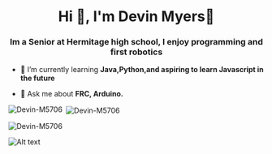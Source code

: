 <h1 align="center">Hi 👋, I'm Devin Myers🤠</h1>
<h3 align="center">Im a Senior at Hermitage high school, I enjoy programming and first robotics</h3>

- 🌱 I’m currently learning **Java,Python,and aspiring to learn Javascript in the future**

- 💬 Ask me about **FRC, Arduino.**

<p><img align="left" src="https://github-readme-stats.vercel.app/api/top-langs?username=Devin-M5706&show_icons=true&locale=en&theme=tokyonight&layout=compact" alt="Devin-M5706" /></p>

<p>&nbsp;<img align="center" src="https://github-readme-stats.vercel.app/api?username=Devin-M5706&show_icons=true&theme=tokyonight&locale=en" alt="Devin-M5706" /></p>

<p><img align="center" src="https://github-readme-streak-stats.herokuapp.com/?user=Devin-M5706&theme=tokyonight" alt="Devin-M5706" /></p>

![Alt text](https://spotify-recently-played-readme.vercel.app/api?user=dmyers5706)


<!--
**Devin-M5706/Devin-M5706** is a ✨ _special_ ✨ repository because its `README.md` (this file) appears on your GitHub profile.

Here are some ideas to get you started:

- 🔭 I’m currently working on ...
- 🌱 I’m currently learning ...
- 👯 I’m looking to collaborate on ...
- 🤔 I’m looking for help with ...
- 💬 Ask me about ...
- 📫 How to reach me: ...
- 😄 Pronouns: ...
- ⚡ Fun fact: ...
[![Anurag's GitHub stats](https://github-readme-stats.vercel.app/apiDevin-M5706anuraghazra)](https://github.com/anuraghazra/github-readme-stats)
-->
